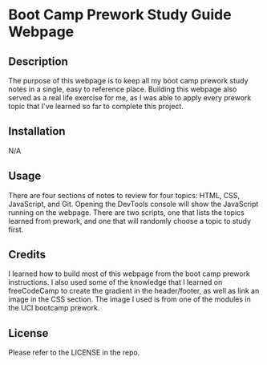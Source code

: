 # Boot Camp Prework Study Guide Webpage

## Description

The purpose of this webpage is to keep all my boot camp prework study notes in a single, easy to reference place. Building this webpage also served as a real life exercise for me, as I was able to apply every prework topic that I've learned so far to complete this project. 

## Installation

N/A

## Usage

There are four sections of notes to review for four topics: HTML, CSS, JavaScript, and Git. Opening the DevTools console will show the JavaScript running on the webpage. There are two scripts, one that lists the topics learned from prework, and one that will randomly choose a topic to study first. 

## Credits

I learned how to build most of this webpage from the boot camp prework instructions. I also used some of the knowledge that I learned on freeCodeCamp to create the gradient in the header/footer, as well as link an image in the CSS section. The image I used is from one of the modules in the UCI bootcamp prework. 

## License

Please refer to the LICENSE in the repo.



